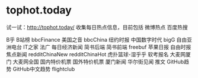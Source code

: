 # tophot.today
试一试：http://tophot.today/
收集每日热点信息，目前包括
微博热点
百度热搜

B乎
B站榜
bbcFinance
美国之音
bbcChina
纽约时报
中国数字时代
bigG
自由亚洲电台
IT之家
法广
每日经济新闻
简书后端
简书前端
freebuf
苹果日报
自由时报
焦点新闻
redditChinaNew
redditChinaHot
虎扑篮球-湿乎乎
软考报名
大麦网厦门
大麦网全国
国内特价机票
国外特价机票
厦门新闻
华尔街见闻
推文
GitHub趋势
GitHub中文趋势
flightclub

